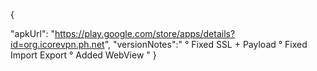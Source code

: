 {

"apkUrl": "https://play.google.com/store/apps/details?id=org.icorevpn.ph.net",
"versionNotes":"
° Fixed SSL + Payload
° Fixed Import Export
° Added WebView
"
}
